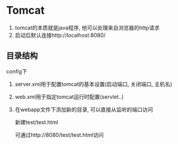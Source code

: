# Tomcat
1. tomcat的本质就是java程序, 他可以处理来自浏览器的http请求
2. 启动后默认连接http://localhost:8080/

## 目录结构
config下
1. server.xml用于配置tomcat的基本设置(启动端口, 关闭端口, 主机名)
2. web.xml用于指定tomcat运行时配置(servlet..)
3. 在webapp文件下添加新的目录, 可以直接从监听的端口访问

    新建test/test.html
    
    可通过http://8080/test/test.html访问
    